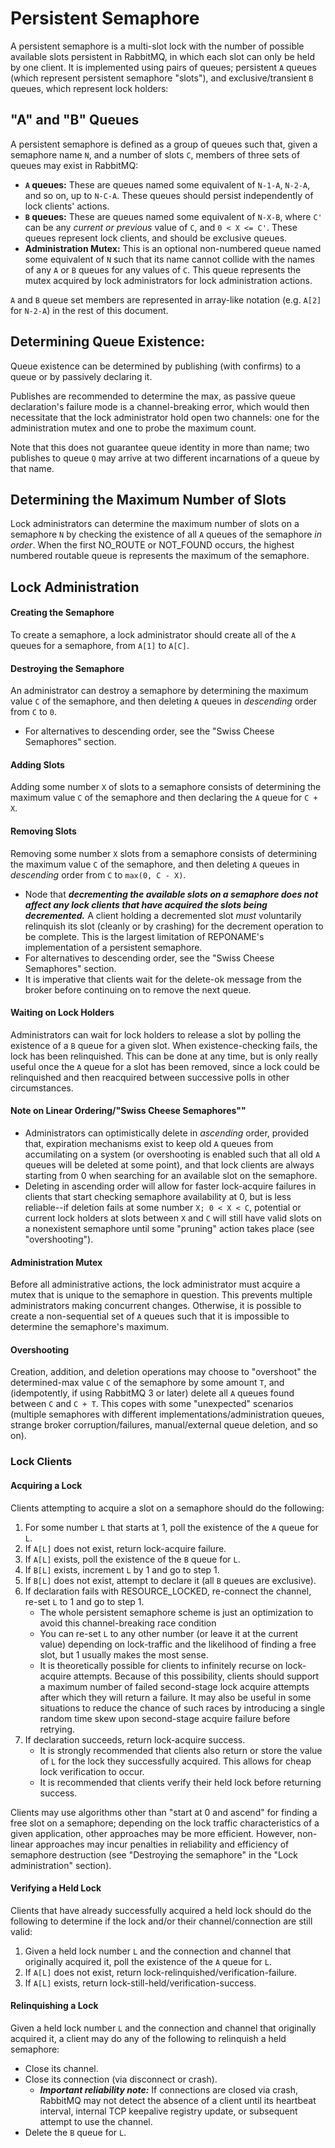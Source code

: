 # Persistent Semaphore

A persistent semaphore is a multi-slot lock with the number of possible available slots persistent in RabbitMQ, in which each slot can only be held by one client. It is implemented using pairs of queues; persistent `A` queues (which represent persistent semaphore "slots"), and exclusive/transient `B` queues, which represent lock holders:

## "A" and "B" Queues

A persistent semaphore is defined as a group of queues such that, given a semaphore name `N`, and a number of slots `C`, members of three sets of queues may exist in RabbitMQ:

- **`A` queues:** These are queues named some equivalent of `N-1-A`, `N-2-A`, and so on, up to `N-C-A`. These queues should persist independently of lock clients' actions.
- **`B` queues:** These are queues named some equivalent of `N-X-B`, where `C'` can be any *current or previous* value of `C`, and `0 < X <= C'`. These queues represent lock clients, and should be exclusive queues. 
-  **Administration Mutex:** This is an optional non-numbered queue named some equivalent of `N` such that its name cannot collide with the names of any `A` or `B` queues for any values of `C`. This queue represents the mutex acquired by lock administrators for lock administration actions.

`A` and `B` queue set members are represented in array-like notation (e.g. `A[2]` for `N-2-A`) in the rest of this document.

## Determining Queue Existence:
Queue existence can be determined by publishing (with confirms) to a queue or by passively declaring it.

Publishes are recommended to determine the max, as passive queue declaration's failure mode is a channel-breaking error, which would then necessitate that the lock administrator hold open two channels: one for the administration mutex and one to probe the maximum count.

Note that this does not guarantee queue identity in more than name; two publishes to queue `Q` may arrive at two different incarnations of a queue by that name.

## Determining the Maximum Number of Slots

Lock administrators can determine the maximum number of slots on a semaphore `N` by checking the existence of all `A` queues of the semaphore *in order*. When the first NO_ROUTE or NOT_FOUND occurs, the highest numbered routable queue is represents the maximum of the semaphore.


## Lock Administration


#### Creating the Semaphore
To create a semaphore, a lock administrator should create all of the `A` queues for a semaphore, from `A[1]` to `A[C]`.

#### Destroying the Semaphore
An administrator can destroy a semaphore by determining the maximum value `C` of the semaphore, and then deleting `A` queues in *descending* order from `C` to `0`.

- For alternatives to descending order, see the "Swiss Cheese Semaphores" section.

#### Adding Slots
Adding some number `X` of slots to a semaphore consists of determining the maximum value `C` of the semaphore and then declaring the `A` queue for `C + X`.

#### Removing Slots
Removing some number `X` slots from a semaphore consists of determining the maximum value `C` of the semaphore, and then deleting `A` queues in *descending* order from `C` to `max(0, C - X)`.

- Node that ***decrementing the available slots on a semaphore does not affect any lock clients that have acquired the slots being decremented.*** A client holding a decremented slot *must* voluntarily relinquish its slot (cleanly or by crashing) for the decrement operation to be complete. This is the largest limitation of REPONAME's implementation of a persistent semaphore.
- For alternatives to descending order, see the "Swiss Cheese Semaphores" section.
- It is imperative that clients wait for the delete-ok message from the broker before continuing on to remove the next queue.

#### Waiting on Lock Holders
Administrators can wait for lock holders to release a slot by polling the existence of a `B` queue for a given slot. When existence-checking fails, the lock has been relinquished. This can be done at any time, but is only really useful once the `A` queue for a slot has been removed, since a lock could be relinquished and then reacquired between successive polls in other circumstances.
	
#### Note on Linear Ordering/"Swiss Cheese Semaphores""
- Administrators can optimistically delete in *ascending* order, provided that, expiration mechanisms exist to keep old `A` queues from accumilating on a system (or overshooting is enabled such that all old `A` queues will be deleted at some point), and that lock clients are always starting from 0 when searching for an available slot on the semaphore.
- Deleting in ascending order will allow for faster lock-acquire failures in clients that start checking semaphore availability at 0, but is less reliable--if deletion fails at some number `X; 0 < X < C`, potential or current lock holders at slots between `X` and `C` will still have valid slots on a nonexistent semaphore until some "pruning" action takes place (see "overshooting").

#### Administration Mutex
Before all administrative actions, the lock administrator must acquire a mutex that is unique to the semaphore in question. This prevents multiple administrators making concurrent changes. Otherwise, it is possible to create a non-sequential set of `A` queues such that it is impossible to determine the semaphore's maximum.

#### Overshooting
Creation, addition, and deletion operations may choose to "overshoot" the determined-max value `C` of the semaphore by some amount `T`, and (idempotently, if using RabbitMQ 3 or later) delete all `A` queues found between `C` and `C + T`. This copes with some "unexpected" scenarios (multiple semaphores with different implementations/administration queues, strange broker corruption/failures, manual/external queue deletion, and so on).


### Lock Clients

#### Acquiring a Lock

Clients attempting to acquire a slot on a semaphore should do the following:

1. For some number `L` that starts at 1, poll the existence of the `A` queue for `L`.
2. If `A[L]` does not exist, return lock-acquire failure.
3. If `A[L]` exists, poll the existence of the `B` queue for `L`.
4. If `B[L]` exists, increment `L` by 1 and go to step 1.
5. If `B[L]` does not exist, attempt to declare it (all `B` queues are exclusive).
6. If declaration fails with RESOURCE_LOCKED, re-connect the channel, re-set `L` to 1 and go to step 1.
	- The whole persistent semaphore scheme is just an optimization to avoid this channel-breaking race condition
	- You can re-set `L` to any other number (or leave it at the current value) depending on lock-traffic and the likelihood of finding a free slot, but 1 usually makes the most sense.
	- It is theoretically possible for clients to infinitely recurse on lock-acquire attempts. Because of this possibility, clients should support a maximum number of failed second-stage lock acquire attempts after which they will return a failure. It may also be useful in some situations to reduce the chance of such races by introducing a single random time skew upon second-stage acquire failure before retrying.
7. If declaration succeeds, return lock-acquire success.
	- It is strongly recommended that clients also return or store the value of `L` for the lock they successfully acquired. This allows for cheap lock verification to occur.
	- It is recommended that clients verify their held lock before returning success.

Clients may use algorithms other than "start at 0 and ascend" for finding a free slot on a semaphore; depending on the lock traffic characteristics of a given application, other approaches may be more efficient. However, non-linear approaches may incur penalties in reliability and efficiency of semaphore destruction (see "Destroying the semaphore" in the "Lock administration" section). 

#### Verifying a Held Lock

Clients that have already successfully acquired a held lock should do the following to determine if the lock and/or their channel/connection are still valid:

1. Given a held lock number `L` and the connection and channel that originally acquired it, poll the existence of the `A` queue for `L`.
2. If `A[L]` does not exist, return lock-relinquished/verification-failure.
3. If `A[L]` exists, return lock-still-held/verification-success.

#### Relinquishing a Lock

Given a held lock number `L` and the connection and channel that originally acquired it, a client may do any of the following to relinquish a held semaphore:

- Close its channel.
- Close its connection (via disconnect or crash).
	- ***Important reliability note:*** If connections are closed via crash, RabbitMQ may not detect the absence of a client until its heartbeat interval, internal TCP keepalive registry update, or subsequent attempt to use the channel.
- Delete the `B` queue for `L`.

